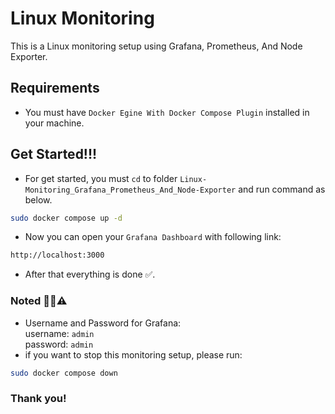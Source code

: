 
# Linux Monitoring

This is a Linux monitoring setup using Grafana, Prometheus, And Node Exporter.

## Requirements
- You must have <code>Docker Egine With Docker Compose Plugin</code> installed in your machine.

## Get Started!!!
- For get started, you must <code>cd</code> to folder <code>Linux-Monitoring_Grafana_Prometheus_And_Node-Exporter</code> and run command as below.

```bash
sudo docker compose up -d
```

- Now you can open your <code>Grafana Dashboard</code> with following link:

```bash
http://localhost:3000
```

- After that everything is done ✅. 

### Noted 🚨🚧⚠️
- Username and Password for Grafana:\
  username: <code>admin</code> \
  password: <code>admin</code>
- if you want to stop this monitoring setup, please run:

```bash
sudo docker compose down
```

### Thank you!

